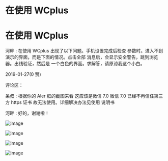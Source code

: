 # 在使用 WCplus

# 在使用 WCplus

河畔 : 在使用 WCplus 出现了以下问题。手机设置完成后检查 参数时。进入不到演示的界面，而是下面的情况。点击全部 消息后，会显示安全警告，跳到浏览器。出线验证，然后是 一个白色的界面。求解答，请原谅我这个小白。

2019-01-27(0 赞)

评论区：

呆叔 : 根据你的 Aler 框的截图来看 这应该是微信 7.0 微信 7.0 已经不再信任第三方 https 证书 故无法使用。详细解决办法见使用 说明书

河畔 : 好的，谢谢啦！

![image](img/Image_170.png)

![image](img/Image_171.png)

![image](img/Image_172.png)

![image](img/Image_173.png)